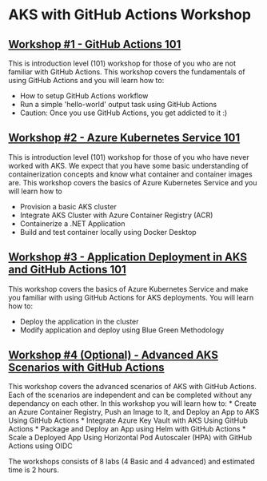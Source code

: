 # AKS with GitHub Actions Workshop

## [Workshop #1 - GitHub Actions 101](01-gh-actions-101/readme.md)

This is introduction level (101) workshop for those of you who are not familiar with GitHub Actions. This workshop covers the fundamentals of using GitHub Actions and you will learn how to:
 * How to setup GitHub Actions workflow
 * Run a simple 'hello-world' output task using GitHub Actions
 * Caution: Once you use GitHub Actions, you get addicted to it :)

 ## [Workshop #2 - Azure Kubernetes Service 101](02-aks-101/readme.md)

This is introduction level (101) workshop for those of you who have never worked with AKS. We expect that you have some basic understanding of containerization concepts and know what container and container images are. This workshop covers the basics of Azure Kubernetes Service and you will learn how to
 * Provision a basic AKS cluster
 * Integrate AKS Cluster with Azure Container Registry (ACR)
 * Containerize a .NET Application
 * Build and test container locally using Docker Desktop

 ## [Workshop #3 - Application Deployment in AKS and GitHub Actions 101](03-app-deploy-aks-gh-actions/readme.md)

This workshop covers the basics of Azure Kubernetes Service and make you familiar with using GitHub Actions for AKS deployments. You will learn how to:  
 * Deploy the application in the cluster
 * Modify application and deploy using Blue Green Methodology

## [Workshop #4 (Optional) - Advanced AKS Scenarios with GitHub Actions](04-advanced-aks-with-gh-actions/readme.md) 
This workshop covers the advanced scenarios of AKS with GitHub Actions. Each of the scenarios are independent and can be completed without any dependancy on each other. In this workshop you will learn how to: 
    * Create an Azure Container Registry, Push an Image to It, and Deploy an App to AKS Using GitHub Actions
    * Integrate Azure Key Vault with AKS Using GitHub Actions
    * Package and Deploy an App using Helm with GitHub Actions
    * Scale a Deployed App Using Horizontal Pod Autoscaler (HPA) with GitHub Actions using OIDC

 

 The workshops consists of 8 labs (4 Basic and 4 advanced) and estimated time is 2 hours.
